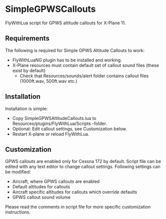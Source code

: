 # SimpleGPWSCallouts
FlyWithLua script for GPWS altitude callouts for X-Plane 11.

## Requirements
The following is required for Simple GPWS Altitude Callouts to work:
* FlyWithLuaNG plugin has to be installed and working.
* X-Plane resources must contain default set of callout sound files (these exist by default)
  * Check that Resources/sounds/alert folder contains callout files (1000ft.wav, 500ft.wav etc.)

## Installation
Installation is simple:
* Copy SimpleGPWSAltitudeCallouts.lua to Resources/plugins/FlyWithLua/Scripts -folder.
* Optional: Edit callout settings, see Customization below.
* Restart X-plane or reload FlyWithLua.

## Customization
GPWS callouts are enabled only for Cessna 172 by default. Script file can be edited with any text editor to change callout settings. Following settings can be modified:
* Aircraft, where GPWS callouts are enabled
* Default altitudes for callouts
* Aircraft specific altitudes for callouts which override defaults
* GPWS callout sound volume

Please read the comments in script file for more specific customization instructions.
